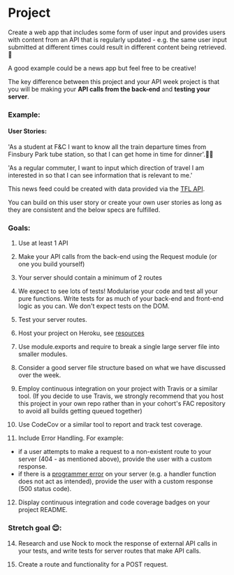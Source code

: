 # Project

Create a web app that includes some form of user input and provides users with content from an API that is regularly updated - e.g. the same user input submitted at different times could result in different content being retrieved. 💁‍

A good example could be a news app but feel free to be creative!

The key difference between this project and your API week project is that you will be making your **API calls from the back-end** and **testing your server**.


### Example:

#### User Stories:
'As a student at F&C I want to know all the train departure times from Finsbury Park tube station, so that I can get home in time for dinner'.🚉🍛

'As a regular commuter, I want to input which direction of travel I am interested in so that I can see information that is relevant to me.'

This news feed could be created with data provided via the [TFL API](https://api.tfl.gov.uk/).

You can build on this user story or create your own user stories as long as they are consistent and the below specs are fulfilled.

### Goals:
1) Use at least 1 API 

2) Make your API calls from the back-end using the Request module (or one you build yourself)

3) Your server should contain a minimum of 2 routes

4) We expect to see lots of tests! Modularise your code and test all your pure functions. Write tests for as much of your back-end and front-end logic as you can. We don't expect tests on the DOM.

5) Test your server routes.

6) Host your project on Heroku, see [resources](https://github.com/foundersandcoders/master-reference/blob/master/coursebook/week-5/resources.md)

7) Use module.exports and require to break a single large server file into smaller modules.

8) Consider a good server file structure based on what we have discussed over the week.

9) Employ continuous integration on your project with Travis or a similar tool. (If you decide to use Travis, we strongly recommend that you host this project in your own repo rather than in your cohort's FAC repository to avoid all builds getting queued together)

10) Use CodeCov or a similar tool to report and track test coverage.

11) Include Error Handling. For example:
  - if a user attempts to make a request to a non-existent route to your server (404 - as mentioned above), provide the user with a custom response.    
  - if there is a [programmer error](https://github.com/foundersandcoders/error-handling-workshop#kinds-of-errors) on your server (e.g. a handler function does not act as intended), provide the user with a custom response (500 status code).


12) Display continuous integration and code coverage badges on your project README. 

### Stretch goal 😊:

14) Research and use Nock to mock the response of external API calls in your tests, and write tests for server routes that make API calls.

15) Create a route and functionality for a POST request.
